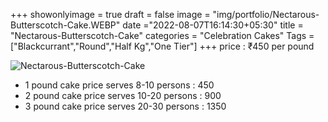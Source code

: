 +++
showonlyimage = true
draft = false
image = "img/portfolio/Nectarous-Butterscotch-Cake.WEBP"
date ="2022-08-07T16:14:30+05:30"
title = "Nectarous-Butterscotch-Cake"
categories = "Celebration Cakes"
Tags = ["Blackcurrant","Round","Half Kg","One Tier"]
+++
price : ₹450 per pound
<!--more-->
![Nectarous-Butterscotch-Cake](/img/portfolio/Nectarous-Butterscotch-Cake.WEBP)
* 1 pound cake price serves 8-10 persons : 450
* 2 pound cake price serves 10-20 persons : 900
* 3 pound cake price serves 20-30 persons : 1350
